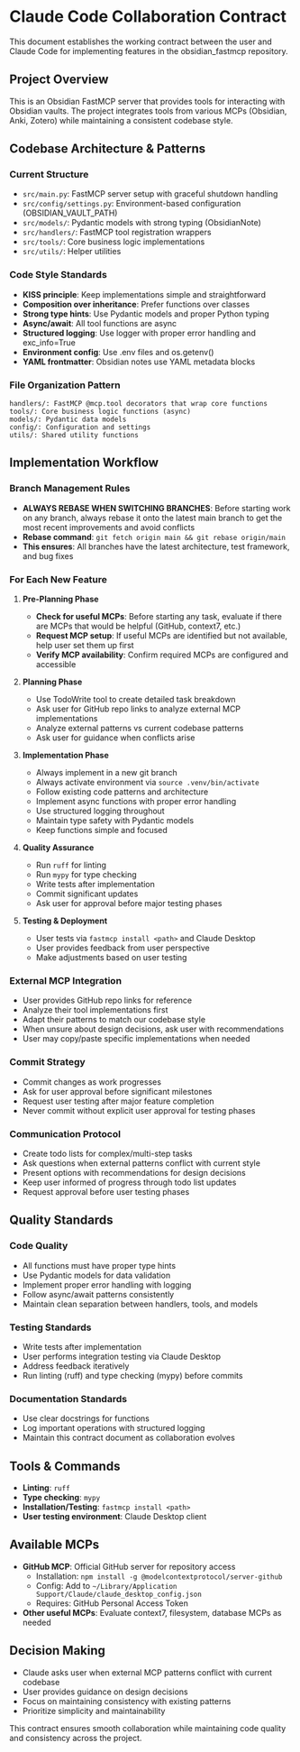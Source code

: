 # Claude Code Collaboration Contract

This document establishes the working contract between the user and Claude Code for implementing features in the obsidian_fastmcp repository.

## Project Overview
This is an Obsidian FastMCP server that provides tools for interacting with Obsidian vaults. The project integrates tools from various MCPs (Obsidian, Anki, Zotero) while maintaining a consistent codebase style.

## Codebase Architecture & Patterns

### Current Structure
- `src/main.py`: FastMCP server setup with graceful shutdown handling
- `src/config/settings.py`: Environment-based configuration (OBSIDIAN_VAULT_PATH)
- `src/models/`: Pydantic models with strong typing (ObsidianNote)
- `src/handlers/`: FastMCP tool registration wrappers
- `src/tools/`: Core business logic implementations
- `src/utils/`: Helper utilities

### Code Style Standards
- **KISS principle**: Keep implementations simple and straightforward
- **Composition over inheritance**: Prefer functions over classes
- **Strong type hints**: Use Pydantic models and proper Python typing
- **Async/await**: All tool functions are async
- **Structured logging**: Use logger with proper error handling and exc_info=True
- **Environment config**: Use .env files and os.getenv()
- **YAML frontmatter**: Obsidian notes use YAML metadata blocks

### File Organization Pattern
```
handlers/: FastMCP @mcp.tool decorators that wrap core functions
tools/: Core business logic functions (async)
models/: Pydantic data models
config/: Configuration and settings
utils/: Shared utility functions
```

## Implementation Workflow

### Branch Management Rules
- **ALWAYS REBASE WHEN SWITCHING BRANCHES**: Before starting work on any branch, always rebase it onto the latest main branch to get the most recent improvements and avoid conflicts
- **Rebase command**: `git fetch origin main && git rebase origin/main`
- **This ensures**: All branches have the latest architecture, test framework, and bug fixes

### For Each New Feature
1. **Pre-Planning Phase**
   - **Check for useful MCPs**: Before starting any task, evaluate if there are MCPs that would be helpful (GitHub, context7, etc.)
   - **Request MCP setup**: If useful MCPs are identified but not available, help user set them up first
   - **Verify MCP availability**: Confirm required MCPs are configured and accessible

2. **Planning Phase**
   - Use TodoWrite tool to create detailed task breakdown
   - Ask user for GitHub repo links to analyze external MCP implementations
   - Analyze external patterns vs current codebase patterns
   - Ask user for guidance when conflicts arise

3. **Implementation Phase**
   - Always implement in a new git branch
   - Always activate environment via `source .venv/bin/activate`
   - Follow existing code patterns and architecture
   - Implement async functions with proper error handling
   - Use structured logging throughout
   - Maintain type safety with Pydantic models
   - Keep functions simple and focused

4. **Quality Assurance**
   - Run `ruff` for linting
   - Run `mypy` for type checking
   - Write tests after implementation
   - Commit significant updates
   - Ask user for approval before major testing phases

5. **Testing & Deployment**
   - User tests via `fastmcp install <path>` and Claude Desktop
   - User provides feedback from user perspective
   - Make adjustments based on user testing

### External MCP Integration
- User provides GitHub repo links for reference
- Analyze their tool implementations first
- Adapt their patterns to match our codebase style
- When unsure about design decisions, ask user with recommendations
- User may copy/paste specific implementations when needed

### Commit Strategy
- Commit changes as work progresses
- Ask for user approval before significant milestones
- Request user testing after major feature completion
- Never commit without explicit user approval for testing phases

### Communication Protocol
- Create todo lists for complex/multi-step tasks
- Ask questions when external patterns conflict with current style
- Present options with recommendations for design decisions
- Keep user informed of progress through todo list updates
- Request approval before user testing phases

## Quality Standards

### Code Quality
- All functions must have proper type hints
- Use Pydantic models for data validation
- Implement proper error handling with logging
- Follow async/await patterns consistently
- Maintain clean separation between handlers, tools, and models

### Testing Standards
- Write tests after implementation
- User performs integration testing via Claude Desktop
- Address feedback iteratively
- Run linting (ruff) and type checking (mypy) before commits

### Documentation Standards
- Use clear docstrings for functions
- Log important operations with structured logging
- Maintain this contract document as collaboration evolves

## Tools & Commands
- **Linting**: `ruff`
- **Type checking**: `mypy`
- **Installation/Testing**: `fastmcp install <path>`
- **User testing environment**: Claude Desktop client

## Available MCPs
- **GitHub MCP**: Official GitHub server for repository access
  - Installation: `npm install -g @modelcontextprotocol/server-github`
  - Config: Add to `~/Library/Application Support/Claude/claude_desktop_config.json`
  - Requires: GitHub Personal Access Token
- **Other useful MCPs**: Evaluate context7, filesystem, database MCPs as needed

## Decision Making
- Claude asks user when external MCP patterns conflict with current codebase
- User provides guidance on design decisions
- Focus on maintaining consistency with existing patterns
- Prioritize simplicity and maintainability

This contract ensures smooth collaboration while maintaining code quality and consistency across the project.